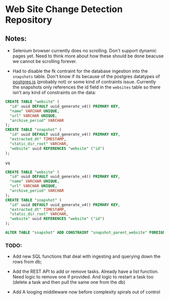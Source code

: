# Web Site Change Detection Repository

## Notes:
- Selenium browser currently does no scrolling. Don't support dynamic pages yet. Need to think more about how these should be done beacuse we cannot be scrolling forever.

- Had to disable the fk contraint for the database ingestion into the `snapshots` table. Don't know if its because of the postgres datatypes of [postgres.js](https://github.com/porsager/postgres?tab=readme-ov-file#custom-types) (probably not) or some kind of contraints issue. Currently the snapshots only references the id field in the `websites` table so there isn't any kind of constraints on the data:

```sql
CREATE TABLE "website" (
  "id" uuid DEFAULT uuid_generate_v4() PRIMARY KEY,
  "name" VARCHAR UNIQUE,
  "url" VARCHAR UNIQUE,
  "archive_period" VARCHAR
);
CREATE TABLE "snapshot" (
  "id" uuid DEFAULT uuid_generate_v4() PRIMARY KEY,
  "extracted_dt" TIMESTAMP,
  "static_dir_root" VARCHAR,
  "website" uuid REFERENCES "website" ("id")
);
```
vs 
```sql
CREATE TABLE "website" (
  "id" uuid DEFAULT uuid_generate_v4() PRIMARY KEY,
  "name" VARCHAR UNIQUE,
  "url" VARCHAR UNIQUE,
  "archive_period" VARCHAR
);
CREATE TABLE "snapshot" (
  "id" uuid DEFAULT uuid_generate_v4() PRIMARY KEY,
  "extracted_dt" TIMESTAMP,
  "static_dir_root" VARCHAR,
  "website" uuid REFERENCES "website" ("id")
);

ALTER TABLE "snapshot" ADD CONSTRAINT "snapshot_parent_website" FOREIGN KEY ("id") REFERENCES "website" ("id");
```

### TODO:
- Add new SQL functions that deal with ingesting and querying down the rows from db;

- Add the REST API to add or remove tasks. Already have a list function. Need logic to remove one if provided. And logic to restart a task too (delete a task and then pull the same one from the db)

- Add A looging middleware now before complexity spirals out of control
